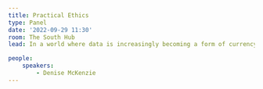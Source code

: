 ```yaml
---
title: Practical Ethics
type: Panel
date: '2022-09-29 11:30'
room: The South Hub
lead: In a world where data is increasingly becoming a form of currency and power, how do we ensure our profession is one that everyone can trust? This panel will discuss the challenges and opportunities we have to be more transparent, ethical and responsible in how we use location data.

people:
    speakers:
        - Denise McKenzie
---
```


